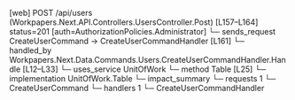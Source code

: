 [web] POST /api/users  (Workpapers.Next.API.Controllers.UsersController.Post)  [L157–L164] status=201 [auth=AuthorizationPolicies.Administrator]
  └─ sends_request CreateUserCommand -> CreateUserCommandHandler [L161]
    └─ handled_by Workpapers.Next.Data.Commands.Users.CreateUserCommandHandler.Handle [L12–L33]
      └─ uses_service UnitOfWork
        └─ method Table [L25]
          └─ implementation UnitOfWork.Table
  └─ impact_summary
    └─ requests 1
      └─ CreateUserCommand
    └─ handlers 1
      └─ CreateUserCommandHandler

